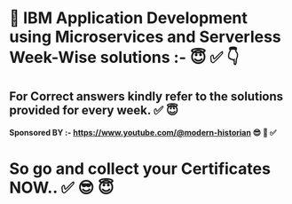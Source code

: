 # 🚀 IBM Application Development using Microservices and Serverless Week-Wise solutions :- 😇 ✅ 👇
## For Correct answers kindly refer to the solutions provided for every week. ✅ 😇

#### Sponsored BY :- https://www.youtube.com/@modern-historian  😎 🚀 ✅
# So go and collect your Certificates NOW.. ✅ 😎 😇
